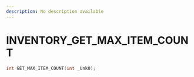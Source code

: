 ```yaml
---
description: No description available 
---
```


# INVENTORY\_GET_MAX_ITEM_COUNT

```cpp
int GET_MAX_ITEM_COUNT(int _Unk0);
```